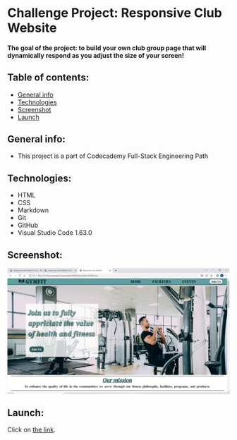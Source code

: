 # Challenge Project: Responsive Club Website
#### The goal of the project: to build your own club group page that will dynamically respond as you adjust the size of your screen!
## Table of contents:
* [General info](#general-info)
* [Technologies](#technologies)
* [Screenshot](#screenshot)
* [Launch](#launch)

## General info:
* This project is a part of Codecademy Full-Stack Engineering Path

## Technologies:
* HTML
* CSS
* Markdown
* Git
* GitHub
* Visual Studio Code 1.63.0

## Screenshot:
![Program Output](./images/responsiveScreenshot.png "Program output")

## Launch:
Click on [the link](https://20dom21.github.io/reponsiveClubWebsite/).
